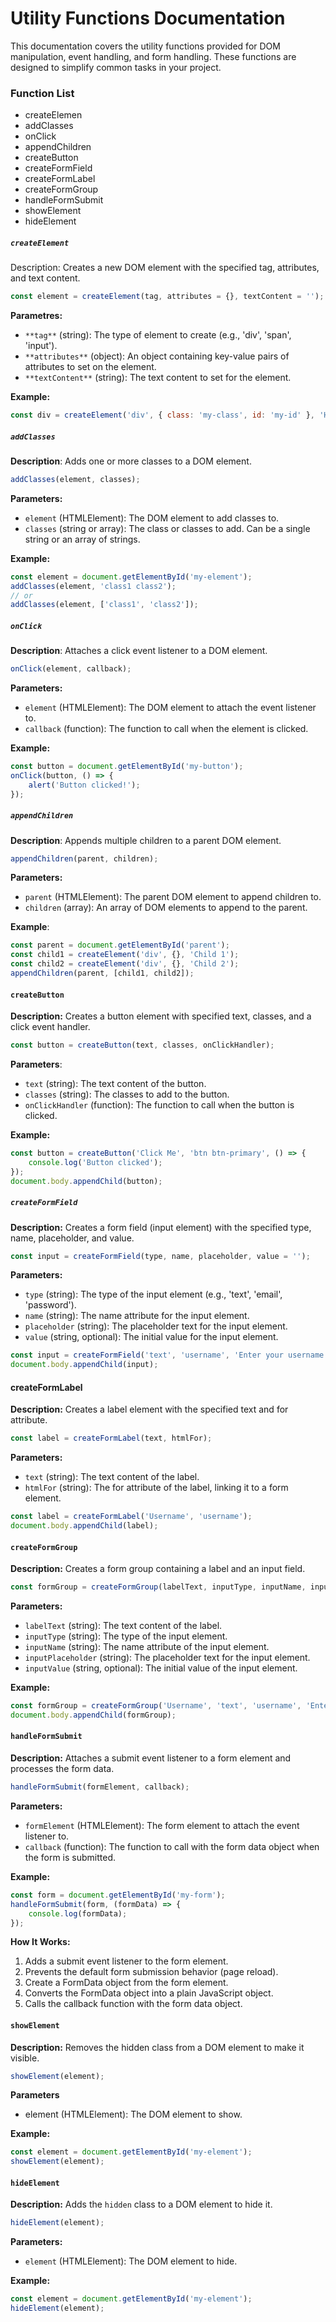 # Utility Functions Documentation

This documentation covers the utility functions provided for DOM manipulation, event handling, and form handling. These functions are designed to simplify common tasks in your project.

### Function List
* createElemen
* addClasses
* onClick
* appendChildren
* createButton
* createFormField
* createFormLabel
* createFormGroup
* handleFormSubmit
* showElement
* hideElement

##### `createElement`
Description: Creates a new DOM element with the specified tag, attributes, and text content.

```javascript
const element = createElement(tag, attributes = {}, textContent = '');
```

**Parametres:**
* `**tag**` (string): The type of element to create (e.g., 'div', 'span', 'input').
* `**attributes**` (object): An object containing key-value pairs of attributes to set on the element.
* `**textContent**` (string): The text content to set for the element.

**Example:**

```javascript
const div = createElement('div', { class: 'my-class', id: 'my-id' }, 'Hello, World!');
```

##### `addClasses`
**Description**: Adds one or more classes to a DOM element.

```javascript
addClasses(element, classes);
```

**Parameters:**

* `element` (HTMLElement): The DOM element to add classes to.
* `classes` (string or array): The class or classes to add. Can be a single string or an array of strings.

**Example:**

```javascript
const element = document.getElementById('my-element');
addClasses(element, 'class1 class2');
// or
addClasses(element, ['class1', 'class2']);
```

##### `onClick`
**Description**: Attaches a click event listener to a DOM element.

```javascript
onClick(element, callback);
```

**Parameters:**
* `element` (HTMLElement): The DOM element to attach the event listener to.
* `callback` (function): The function to call when the element is clicked.

**Example:**
```javascript
const button = document.getElementById('my-button');
onClick(button, () => {
    alert('Button clicked!');
});
```

##### `appendChildren`
**Description**: Appends multiple children to a parent DOM element.

```javascript
appendChildren(parent, children);
```

**Parameters:**
* `parent` (HTMLElement): The parent DOM element to append children to.
* `children` (array): An array of DOM elements to append to the parent.

**Example**:

```javascript
const parent = document.getElementById('parent');
const child1 = createElement('div', {}, 'Child 1');
const child2 = createElement('div', {}, 'Child 2');
appendChildren(parent, [child1, child2]);
```

#### `createButton`
**Description:** Creates a button element with specified text, classes, and a click event handler.

```javascript
const button = createButton(text, classes, onClickHandler);
```

**Parameters**:

* `text` (string): The text content of the button.
* `classes` (string): The classes to add to the button.
* `onClickHandler` (function): The function to call when the button is clicked.

**Example:**

```javascript
const button = createButton('Click Me', 'btn btn-primary', () => {
    console.log('Button clicked');
});
document.body.appendChild(button);
```

##### `createFormField`
**Description:** Creates a form field (input element) with the specified type, name, placeholder, and value.

```javascript
const input = createFormField(type, name, placeholder, value = '');
```

**Parameters:**

* `type` (string): The type of the input element (e.g., 'text', 'email', 'password').
* `name` (string): The name attribute for the input element.
* `placeholder` (string): The placeholder text for the input element.
* `value` (string, optional): The initial value for the input element.

```javascript
const input = createFormField('text', 'username', 'Enter your username');
document.body.appendChild(input);
```

#### createFormLabel
**Description:** Creates a label element with the specified text and for attribute.

```javascript
const label = createFormLabel(text, htmlFor);
```

**Parameters:**
* `text` (string): The text content of the label.
* `htmlFor` (string): The for attribute of the label, linking it to a form element.

```javascript
const label = createFormLabel('Username', 'username');
document.body.appendChild(label);
```

#### `createFormGroup`
**Description:** Creates a form group containing a label and an input field.

```javascript
const formGroup = createFormGroup(labelText, inputType, inputName, inputPlaceholder, inputValue = '');
```

**Parameters:**
* `labelText` (string): The text content of the label.
* `inputType` (string): The type of the input element.
* `inputName` (string): The name attribute of the input element.
* `inputPlaceholder` (string): The placeholder text for the input element.
* `inputValue` (string, optional): The initial value of the input element.

**Example:**
```javascript
const formGroup = createFormGroup('Username', 'text', 'username', 'Enter your username');
document.body.appendChild(formGroup);
```

#### `handleFormSubmit`
**Description:** Attaches a submit event listener to a form element and processes the form data.

```javascript
handleFormSubmit(formElement, callback);
```

**Parameters:**

* `formElement` (HTMLElement): The form element to attach the event listener to.
* `callback` (function): The function to call with the form data object when the form is submitted.

**Example:**
```javascript
const form = document.getElementById('my-form');
handleFormSubmit(form, (formData) => {
    console.log(formData);
});
```

**How It Works:**

1. Adds a submit event listener to the form element.
2. Prevents the default form submission behavior (page reload).
3. Create a FormData object from the form element.
4. Converts the FormData object into a plain JavaScript object.
5. Calls the callback function with the form data object.

#### `showElement`
**Description:** Removes the hidden class from a DOM element to make it visible.

```javascript
showElement(element);
```

**Parameters**
* element (HTMLElement): The DOM element to show.

**Example:**
```javascript
const element = document.getElementById('my-element');
showElement(element);
```

#### `hideElement`
**Description:** Adds the `hidden` class to a DOM element to hide it.

```javascript
hideElement(element);
```
**Parameters:**
* `element` (HTMLElement): The DOM element to hide.

**Example:**
```javascript
const element = document.getElementById('my-element');
hideElement(element);
```
